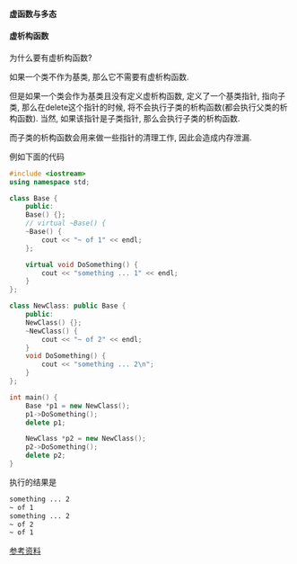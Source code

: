 #### 虚函数与多态



#### 虚析构函数

为什么要有虚析构函数?

如果一个类不作为基类, 那么它不需要有虚析构函数. 

但是如果一个类会作为基类且没有定义虚析构函数, 定义了一个基类指针, 指向子类, 那么在delete这个指针的时候, 将不会执行子类的析构函数(都会执行父类的析构函数). 当然, 如果该指针是子类指针, 那么会执行子类的析构函数. 

而子类的析构函数会用来做一些指针的清理工作, 因此会造成内存泄漏.

例如下面的代码

```cc
#include <iostream>
using namespace std;

class Base {
    public:
    Base() {};
    // virtual ~Base() {
    ~Base() {
        cout << "~ of 1" << endl;
    };

    virtual void DoSomething() {
        cout << "something ... 1" << endl;
    }
};

class NewClass: public Base {
    public:
    NewClass() {};
    ~NewClass() {
        cout << "~ of 2" << endl;
    }
    void DoSomething() {
        cout << "something ... 2\n";
    }
};

int main() {
    Base *p1 = new NewClass();
    p1->DoSomething();
    delete p1;

    NewClass *p2 = new NewClass();
    p2->DoSomething();
    delete p2;
}
```

执行的结果是

```bash
something ... 2
~ of 1
something ... 2
~ of 2
~ of 1
```

[参考资料](https://blog.csdn.net/starlee/article/details/619827)


